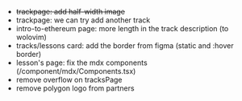 - ~~trackpage: add half-width image~~
- trackpage: we can try add another track
- intro-to-ethereum page: more length in the track description (to wolovim)
- tracks/lessons card: add the border from figma (static and :hover border)
- lesson's page: fix the mdx components (/component/mdx/Components.tsx)
- remove overflow on tracksPage
- remove polygon logo from partners
